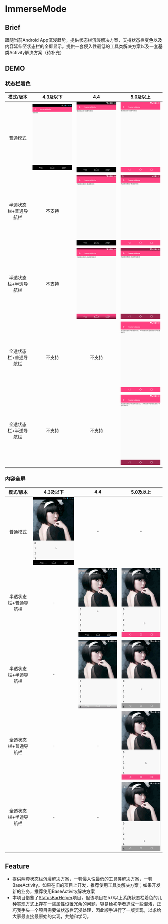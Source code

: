 # ImmerseMode

## Brief

跟随当前Android App沉浸趋势，提供状态栏沉浸解决方案，支持状态栏变色以及内容延伸至状态栏的全屏显示。提供一套侵入性最低的工具类解决方案以及一套基类Activity解决方案（待补充）

## DEMO

### 状态栏着色

|模式/版本|4.3及以下|4.4|5.0及以上|
|:-:|:-:|:-:|:-:|
|普通模式|![](./img/4.2.2/normal.png)|![](./img/4.4.4/NSB_NNB.png)|![](./img/6.0.0/NSB_NNB.png)|
|半透状态栏+普通导航栏|不支持|![](./img/4.4.4/TLSB_NNB.png)|![](./img/6.0.0/TLSB_NNB.png)|
|半透状态栏+半透导航栏|不支持|![](./img/4.4.4/TLSB_TLNB.png)|![](./img/6.0.0/TLSB_TLNB.png)|
|全透状态栏+普通导航栏|不支持|不支持|![](./img/6.0.0/TPSB_NNB.png)|
|全透状态栏+半透导航栏|不支持|不支持|![](./img/6.0.0/TPSB_TLNB.png)|

### 内容全屏

|模式/版本|4.3及以下|4.4|5.0及以上|
|:-:|:-:|:-:|:-:|
|普通模式|![](./img/4.2.2/normal-fullscreen.gif)|-|-|
|半透状态栏+普通导航栏|-|![](./img/4.4.4/translucent-fullscreen.gif)|![](./img/6.0.0/TLSB_NNB_FC.gif)|
|半透状态栏+半透导航栏|-|![](./img/4.4.4/TLSB_TLNB_FC.gif)|![](./img/6.0.0/TLSB_TLNB_FC.gif)|
|全透状态栏+普通导航栏|-|-|![](./img/6.0.0/TPSB_NNB_FC.gif)|
|全透状态栏+半透导航栏|-|-|![](./img/6.0.0/TPSB_TLNB_FC.gif)|

## Feature

- 提供两套状态栏沉浸解决方案，一套侵入性最低的工具类解决方案，一套BaseActivity。如果在旧的项目上开发，推荐使用工具类解决方案；如果开发新的业务，推荐使用BaseActivity解决方案
- 本项目借鉴了[StatusBarHelper][0]项目，但该项目在5.0以上系统状态栏着色的几种实现方式上存在一些属性设置冗余的问题，容易给初学者造成一些混淆，正巧我手头一个项目需要做状态栏沉浸处理，因此顺手进行了一版实现，以求给大家最直接最原始的实现，共勉和学习。

[0]:https://github.com/naturs/StatusBarHelper
